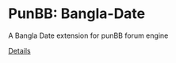 PunBB: Bangla-Date
====================

A Bangla Date extension for punBB forum engine

[Details](http://tareq.wedevs.com/2009/04/punbb-132-extension-bangla-date-%e0%a6%ac%e0%a6%99%e0%a7%8d%e0%a6%97%e0%a6%be%e0%a6%ac%e0%a7%8d%e0%a6%a6/)
